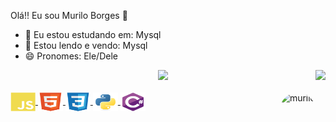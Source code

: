 Olá!! Eu sou Murilo Borges 👋


- 🔭 Eu estou estudando em: Mysql
- 🌱 Estou lendo e vendo: Mysql 
- 😄 Pronomes:  Ele/Dele


<div align="center">
  <a href="https://github.com/Murilo-L-Borges">
  <img height="180em" align="right" src="https://github-readme-stats.vercel.app/api?username=Murilo-L-Borges&show_icons=true&theme=algolia&include_all_commits=true&count_private=true"/>
  <img height="180em" src="https://github-readme-stats.vercel.app/api/top-langs/?username=Murilo-L-Borges&layout=compact&langs_count=7&theme=algolia"/>
</div>
<div style="display: inline_block"><br>
  <img align="center" alt="Rafa-Js" height="30" width="40" src="https://raw.githubusercontent.com/devicons/devicon/master/icons/javascript/javascript-plain.svg">
  <img align="center" alt="Rafa-HTML" height="30" width="40" src="https://raw.githubusercontent.com/devicons/devicon/master/icons/html5/html5-original.svg">
  <img align="center" alt="Rafa-CSS" height="30" width="40" src="https://raw.githubusercontent.com/devicons/devicon/master/icons/css3/css3-original.svg">
  <img align="center" alt="Rafa-Python" height="30" width="40" src="https://raw.githubusercontent.com/devicons/devicon/master/icons/python/python-original.svg">
  <img align="center" alt="Rafa-Csharp" height="30" width="40" src="https://raw.githubusercontent.com/devicons/devicon/master/icons/csharp/csharp-original.svg">
  <img align="right" alt="murilo" height="150" style="border-radius:50px;" src="https://encrypted-tbn0.gstatic.com/images?q=tbn:ANd9GcSepQ9QQ0PdyXWMWPRAo6VAGWyf-RBPORbMkA&usqp=CAU">
</div>
  
  ##
